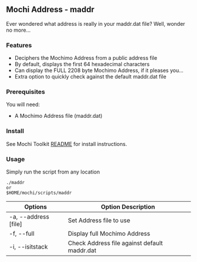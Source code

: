 ## Mochi Address - maddr
Ever wondered what address is really in your maddr.dat file? Well, wonder no more...

### Features
 - Deciphers the Mochimo Address from a public address file
 - By default, displays the first 64 hexadecimal characters
 - Can display the FULL 2208 byte Mochimo Address, if it pleases you...
 - Extra option to quickly check against the default maddr.dat file

### Prerequisites
You will need:
 - A Mochimo Address file (maddr.dat)

### Install
See Mochi Toolkit [README](README.md) for install instructions.

### Usage
Simply run the script from any location
```
./maddr
or
$HOME/mochi/scripts/maddr
```

| Options | Option Description |
| --- | --- |
| -a, --address [file] | Set Address file to use |
| -f, --full | Display full Mochimo Address |
| -i, --isitstack | Check Address file against default maddr.dat |
